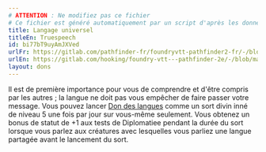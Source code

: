 ```yaml
---
# ATTENTION : Ne modifiez pas ce fichier
# Ce fichier est généré automatiquement par un script d'après les données du module Foundry VTT officiel et de sa traduction
title: Langage universel
titleEn: Truespeech
id: bi77bT9uyAmJXVed
urlFr: https://gitlab.com/pathfinder-fr/foundryvtt-pathfinder2-fr/-/blob/master/data/feats/bi77bT9uyAmJXVed.htm
urlEn: https://gitlab.com/hooking/foundry-vtt---pathfinder-2e/-/blob/master/packs/data/feats.db/truespeech.json
layout: dons
---
```

Il est de première importance pour vous de comprendre et d'être compris par les autres ; la langue ne doit pas vous empêcher de faire passer votre message. Vous pouvez lancer [Don des langues](../sorts/don-des-langues.html) comme un sort divin inné de niveau 5 une fois par jour sur vous-même seulement. Vous obtenez un bonus de statut de +1 aux tests de Diplomatiee pendant la durée du sort lorsque vous parlez aux créatures avec lesquelles vous parliez une langue partagée avant le lancement du sort.
